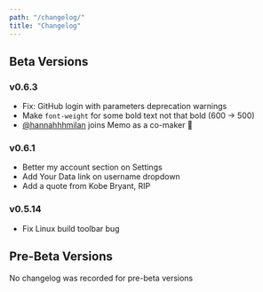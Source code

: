 ```yaml
---
path: "/changelog/"
title: "Changelog"
---
```


## Beta Versions

### v0.6.3
- Fix: GitHub login with parameters deprecation warnings
- Make `font-weight` for some bold text not that bold (600 -> 500)
- [@hannahhhmilan](https://github.com/hannahhhmilan) joins Memo as a co-maker 🎉

### v0.6.1
- Better my account section on Settings
- Add Your Data link on username dropdown
- Add a quote from Kobe Bryant, RIP

### v0.5.14
- Fix Linux build toolbar bug

## Pre-Beta Versions

No changelog was recorded for pre-beta versions
